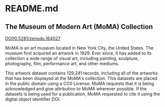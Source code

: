# README.md
## The Museum of Modern Art (MoMA) Collection 
[DOI10.5281/zenodo.164027](https://zenodo.org/records/164027)

MoMA is an art museum located in New York City, the United States. The museum first acquired an artwork in 1929. 
Ever since, it has added to its collection a wide range of visual art, including painting, sculpture, photography, film, performance art, and other mediums.

This artwork dataset contains 129,241 records, including all of the artworks that has been displayed at the MoMA's collection.
This datasets are placed in the public domain using a CC0 License.
MoMA requests that it is being acknowledged and give attribution to MoMA wherever possible. 
If the datasets is being used for a publication, MoMA requested to cite it using the digital object identifier DOI.

